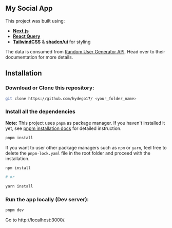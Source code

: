 ## My Social App

This project was built using:

- [**Next.js**](https://nextjs.org)
- [**React Query**](https://tanstack.com/query/latest)
- [**TailwindCSS**](https://tailwindcss.com) & [**shadcn/ui**](https://ui.shadcn.com/) for styling

The data is consumed from [Random User Generator API](https://randomuser.me). Head over to their documentation for more details.

## Installation

### Download or Clone this repository:

```sh
git clone https://github.com/hydego17/ <your_folder_name>
```

### Install all the dependencies

**Note:** This project uses `pnpm` as package manager. If you haven't installed it yet, see [pnpm installation docs](https://pnpm.io/installation) for detailed instruction.

```sh
pnpm install
```

If you want to user other package managers such as `npm` or `yarn`, feel free to delete the `pnpm-lock.yaml` file in the root folder and proceed with the installation.

```sh
npm install

# or

yarn install
```

### Run the app locally (Dev server):

```sh
pnpm dev
```


Go to http://localhost:3000/.
